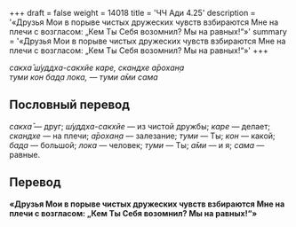 +++
draft = false
weight = 14018
title = 'ЧЧ Ади 4.25'
description = '«Друзья Мои в порыве чистых дружеских чувств взбираются Мне на плечи с возгласом: „Кем Ты Себя возомнил? Мы на равных!“»'
summary = '«Друзья Мои в порыве чистых дружеских чувств взбираются Мне на плечи с возгласом: „Кем Ты Себя возомнил? Мы на равных!“»'
+++

_сакха̄ ш́уддха-сакхйе каре, скандхе а̄рохан̣а  
туми кон бад̣а лока, — туми а̄ми сама_

## Пословный перевод

_сакха̄_ — друг; _ш́уддха_\-_сакхйе_ — из чистой дружбы; _каре_ — делает; _скандхе_ — на плечи; _а̄рохан̣а_ — залезание; _туми_ — Ты; _кон_ — какой; _бад̣а_ — большой; _лока_ — человек; _туми_ — Ты; _а̄ми_ — и я; _сама_ — равные.

## Перевод

**«Друзья Мои в порыве чистых дружеских чувств взбираются Мне на плечи с возгласом: „Кем Ты Себя возомнил? Мы на равных!“»**
